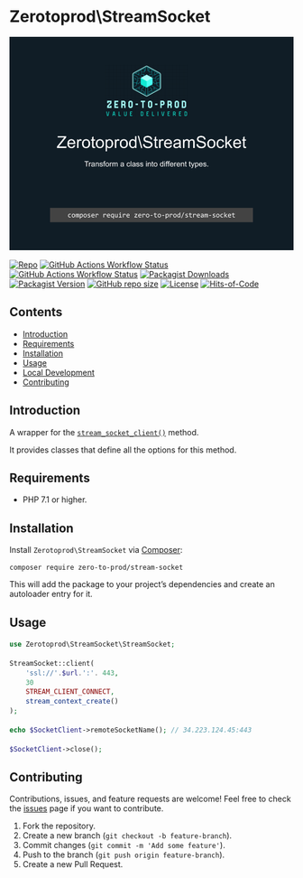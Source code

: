 # Zerotoprod\StreamSocket

![](./art/logo.png)

[![Repo](https://img.shields.io/badge/github-gray?logo=github)](https://github.com/zero-to-prod/stream-socket)
[![GitHub Actions Workflow Status](https://img.shields.io/github/actions/workflow/status/zero-to-prod/stream-socket/test.yml?label=test)](https://github.com/zero-to-prod/stream-socket/actions)
[![GitHub Actions Workflow Status](https://img.shields.io/github/actions/workflow/status/zero-to-prod/stream-socket/backwards_compatibility.yml?label=backwards_compatibility)](https://github.com/zero-to-prod/stream-socket/actions)
[![Packagist Downloads](https://img.shields.io/packagist/dt/zero-to-prod/stream-socket?color=blue)](https://packagist.org/packages/zero-to-prod/stream-socket/stats)
[![Packagist Version](https://img.shields.io/packagist/v/zero-to-prod/stream-socket?color=f28d1a)](https://packagist.org/packages/zero-to-prod/stream-socket)
[![GitHub repo size](https://img.shields.io/github/repo-size/zero-to-prod/stream-socket)](https://github.com/zero-to-prod/stream-socket)
[![License](https://img.shields.io/packagist/l/zero-to-prod/stream-socket?color=red)](https://github.com/zero-to-prod/stream-socket/blob/main/LICENSE.md)
[![Hits-of-Code](https://hitsofcode.com/github/zero-to-prod/stream-socket?branch=main)](https://hitsofcode.com/github/zero-to-prod/stream-socket/view?branch=main)

## Contents

- [Introduction](#introduction)
- [Requirements](#requirements)
- [Installation](#installation)
- [Usage](#usage)
- [Local Development](./LOCAL_DEVELOPMENT.md)
- [Contributing](#contributing)

## Introduction

A wrapper for the [`stream_socket_client()`](https://www.php.net/manual/en/function.stream-stream-socket.php) method.

It provides classes that define all the options for this method.

## Requirements

- PHP 7.1 or higher.

## Installation

Install `Zerotoprod\StreamSocket` via [Composer](https://getcomposer.org/):

```shell
composer require zero-to-prod/stream-socket
```

This will add the package to your project’s dependencies and create an autoloader entry for it.

## Usage

```php
use Zerotoprod\StreamSocket\StreamSocket;

StreamSocket::client(
    'ssl://'.$url.':'. 443,
    30
    STREAM_CLIENT_CONNECT,
    stream_context_create()
);

echo $SocketClient->remoteSocketName(); // 34.223.124.45:443

$SocketClient->close();
```

## Contributing

Contributions, issues, and feature requests are welcome!
Feel free to check the [issues](https://github.com/zero-to-prod/stream-socket/issues) page if you want to contribute.

1. Fork the repository.
2. Create a new branch (`git checkout -b feature-branch`).
3. Commit changes (`git commit -m 'Add some feature'`).
4. Push to the branch (`git push origin feature-branch`).
5. Create a new Pull Request.
